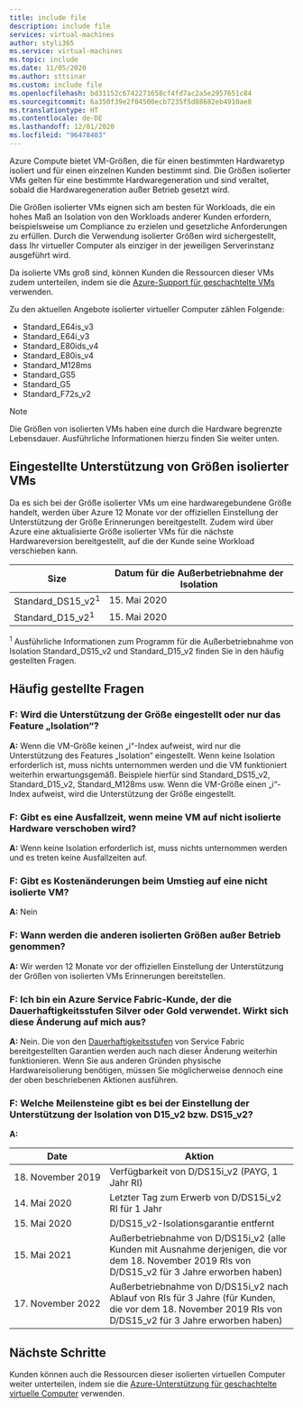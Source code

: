 ```yaml
---
title: include file
description: include file
services: virtual-machines
author: styli365
ms.service: virtual-machines
ms.topic: include
ms.date: 11/05/2020
ms.author: sttsinar
ms.custom: include file
ms.openlocfilehash: bd31152c6742271658cf4fd7ac2a5e2957651c84
ms.sourcegitcommit: 6a350f39e2f04500ecb7235f5d88682eb4910ae8
ms.translationtype: HT
ms.contentlocale: de-DE
ms.lasthandoff: 12/01/2020
ms.locfileid: "96478403"
---
```

Azure Compute bietet VM-Größen, die für einen bestimmten Hardwaretyp isoliert und für einen einzelnen Kunden bestimmt sind. Die Größen isolierter VMs gelten für eine bestimmte Hardwaregeneration und sind veraltet, sobald die Hardwaregeneration außer Betrieb gesetzt wird.

Die Größen isolierter VMs eignen sich am besten für Workloads, die ein hohes Maß an Isolation von den Workloads anderer Kunden erfordern, beispielsweise um Compliance zu erzielen und gesetzliche Anforderungen zu erfüllen.  Durch die Verwendung isolierter Größen wird sichergestellt, dass Ihr virtueller Computer als einziger in der jeweiligen Serverinstanz ausgeführt wird. 


Da isolierte VMs groß sind, können Kunden die Ressourcen dieser VMs zudem unterteilen, indem sie die [Azure-Support für geschachtelte VMs](https://azure.microsoft.com/blog/nested-virtualization-in-azure/) verwenden.

Zu den aktuellen Angebote isolierter virtueller Computer zählen Folgende:
* Standard_E64is_v3
* Standard_E64i_v3
* Standard_E80ids_v4
* Standard_E80is_v4
* Standard_M128ms
* Standard_GS5
* Standard_G5
* Standard_F72s_v2


> [!NOTE]
> Die Größen von isolierten VMs haben eine durch die Hardware begrenzte Lebensdauer. Ausführliche Informationen hierzu finden Sie weiter unten.

## <a name="deprecation-of-isolated-vm-sizes"></a>Eingestellte Unterstützung von Größen isolierter VMs

Da es sich bei der Größe isolierter VMs um eine hardwaregebundene Größe handelt, werden über Azure 12 Monate vor der offiziellen Einstellung der Unterstützung der Größe Erinnerungen bereitgestellt.  Zudem wird über Azure eine aktualisierte Größe isolierter VMs für die nächste Hardwareversion bereitgestellt, auf die der Kunde seine Workload verschieben kann.

| Size | Datum für die Außerbetriebnahme der Isolation | 
| --- | --- |
| Standard_DS15_v2<sup>1</sup> | 15. Mai 2020 |
| Standard_D15_v2<sup>1</sup>  | 15. Mai 2020 |

<sup>1</sup> Ausführliche Informationen zum Programm für die Außerbetriebnahme von Isolation Standard_DS15_v2 und Standard_D15_v2 finden Sie in den häufig gestellten Fragen.


## <a name="faq"></a>Häufig gestellte Fragen
### <a name="q-is-the-size-going-to-get-retired-or-only-isolation-feature-is"></a>F: Wird die Unterstützung der Größe eingestellt oder nur das Feature „Isolation“?
**A:** Wenn die VM-Größe keinen „i“-Index aufweist, wird nur die Unterstützung des Features „Isolation“ eingestellt. Wenn keine Isolation erforderlich ist, muss nichts unternommen werden und die VM funktioniert weiterhin erwartungsgemäß. Beispiele hierfür sind Standard_DS15_v2, Standard_D15_v2, Standard_M128ms usw. Wenn die VM-Größe einen „i“-Index aufweist, wird die Unterstützung der Größe eingestellt.

### <a name="q-is-there-a-downtime-when-my-vm-lands-on-a-non-isolated-hardware"></a>F: Gibt es eine Ausfallzeit, wenn meine VM auf nicht isolierte Hardware verschoben wird?
**A:** Wenn keine Isolation erforderlich ist, muss nichts unternommen werden und es treten keine Ausfallzeiten auf.

### <a name="q-is-there-any-cost-delta-for-moving-to-a-non-isolated-virtual-machine"></a>F: Gibt es Kostenänderungen beim Umstieg auf eine nicht isolierte VM?
**A:** Nein

### <a name="q-when-are-the-other-isolated-sizes-going-to-retire"></a>F: Wann werden die anderen isolierten Größen außer Betrieb genommen?
**A:** Wir werden 12 Monate vor der offiziellen Einstellung der Unterstützung der Größen von isolierten VMs Erinnerungen bereitstellen.

### <a name="q-im-an-azure-service-fabric-customer-relying-on-the-silver-or-gold-durability-tiers-does-this-change-impact-me"></a>F: Ich bin ein Azure Service Fabric-Kunde, der die Dauerhaftigkeitsstufen Silver oder Gold verwendet. Wirkt sich diese Änderung auf mich aus?
**A:** Nein. Die von den [Dauerhaftigkeitsstufen](../articles/service-fabric/service-fabric-cluster-capacity.md#durability-characteristics-of-the-cluster) von Service Fabric bereitgestellten Garantien werden auch nach dieser Änderung weiterhin funktionieren. Wenn Sie aus anderen Gründen physische Hardwareisolierung benötigen, müssen Sie möglicherweise dennoch eine der oben beschriebenen Aktionen ausführen. 
 
### <a name="q-what-are-the-milestones-for-d15_v2-or-ds15_v2-isolation-retirement"></a>F: Welche Meilensteine gibt es bei der Einstellung der Unterstützung der Isolation von D15_v2 bzw. DS15_v2? 
**A:** 
 
| Date | Aktion |
|---|---| 
| 18. November 2019 | Verfügbarkeit von D/DS15i_v2 (PAYG, 1 Jahr RI) | 
| 14. Mai 2020 | Letzter Tag zum Erwerb von D/DS15i_v2 RI für 1 Jahr | 
| 15. Mai 2020 | D/DS15_v2-Isolationsgarantie entfernt | 
| 15. Mai 2021 | Außerbetriebnahme von D/DS15i_v2 (alle Kunden mit Ausnahme derjenigen, die vor dem 18. November 2019 RIs von D/DS15_v2 für 3 Jahre erworben haben)| 
| 17. November 2022 | Außerbetriebnahme von D/DS15i_v2 nach Ablauf von RIs für 3 Jahre (für Kunden, die vor dem 18. November 2019 RIs von D/DS15_v2 für 3 Jahre erworben haben) |

## <a name="next-steps"></a>Nächste Schritte

Kunden können auch die Ressourcen dieser isolierten virtuellen Computer weiter unterteilen, indem sie die [Azure-Unterstützung für geschachtelte virtuelle Computer](https://azure.microsoft.com/blog/nested-virtualization-in-azure/) verwenden.
